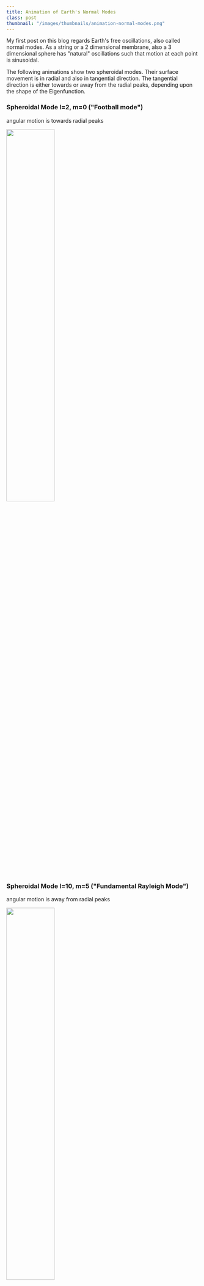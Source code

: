 ```yaml
---
title: Animation of Earth's Normal Modes
class: post
thumbnail: "/images/thumbnails/animation-normal-modes.png"
---
```



My first post on this blog regards Earth's free oscillations, also called normal modes.
As a string or a 2 dimensional membrane, also a 3 dimensional sphere has "natural" oscillations such that motion at each point is sinusoidal.

The following animations show two spheroidal modes. Their surface movement is in radial and also in tangential direction. The tangential direction is either towards or away from the radial peaks, depending upon the shape of the Eigenfunction.

### Spheroidal Mode l=2, m=0 ("Football mode")

angular motion is towards radial peaks

<img src="/images/posts/S2m0.gif" style="width:50%"></img>

### Spheroidal Mode l=10, m=5 ("Fundamental Rayleigh Mode")

angular motion is away from radial peaks

<img src="/images/posts/D10m5.gif" style="width:50%"></img>


A detailed derivation of the frequency and shape of these oscillations can be found in:

_Woodhouse, J. H., & Deuss, A. (2007). Theory and Observations - Earth’s Free Oscillations. Treatise on Geophysics_

_Deuss, A., & Woodhouse, J. H. (2004). Iteration method to determine the eigenvalues and eigenvectors of a target multiplet including full mode coupling. Geophysical Journal International_

_Al-Attar, D. (2007). A solution of the elastodynamic equation in an anelastic earth model. Geophysical Journal International_

_Dahlen and Tromp (1998). Theoretical global seismology_
